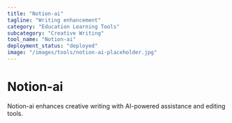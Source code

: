 ```yaml
---
title: "Notion-ai"
tagline: "Writing enhancement"
category: "Education Learning Tools"
subcategory: "Creative Writing"
tool_name: "Notion-ai"
deployment_status: "deployed"
image: "/images/tools/notion-ai-placeholder.jpg"
---
```


# Notion-ai

Notion-ai enhances creative writing with AI-powered assistance and editing tools.
